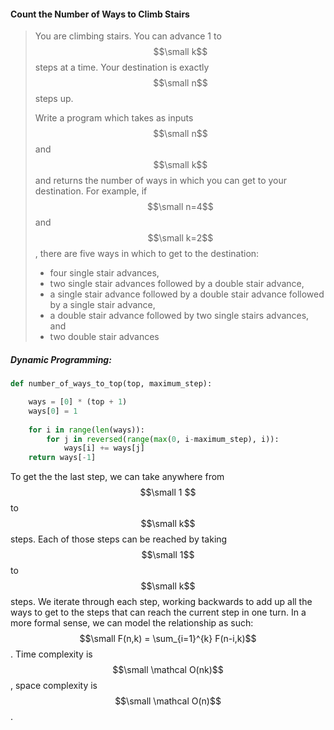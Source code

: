 #### Count the Number of Ways to Climb Stairs

> You are climbing stairs. You can advance 1 to $$\small k$$ steps at a time. Your destination is exactly $$\small n$$ steps up.
>
> Write a program which takes as inputs $$\small n$$ and $$\small k$$ and returns the number of ways in which you can get to your destination. For example, if $$\small n=4$$ and $$\small k=2$$, there are five ways in which to get to the destination:
>
> * four single stair advances,
> * two single stair advances followed by a double stair advance,
> * a single stair advance followed by a double stair advance followed by a single stair advance, 
> * a double stair advance followed by two single stairs advances, and 
> * two double stair advances

##### Dynamic Programming:

```py
def number_of_ways_to_top(top, maximum_step):

    ways = [0] * (top + 1)
    ways[0] = 1
    
    for i in range(len(ways)):
        for j in reversed(range(max(0, i-maximum_step), i)):
            ways[i] += ways[j]
    return ways[-1]
```

To get the the last step, we can take anywhere from $$\small 1 $$ to $$\small k$$ steps. Each of those steps can be reached by taking $$\small 1$$ to $$\small k$$ steps. We iterate through each step, working backwards to add up all the ways to get to the steps that can reach the current step in one turn. In a more formal sense, we can model the relationship as such: $$\small F(n,k) = \sum_{i=1}^{k} F(n-i,k)$$. Time complexity is $$\small \mathcal O(nk)$$, space complexity is $$\small \mathcal O(n)$$.

